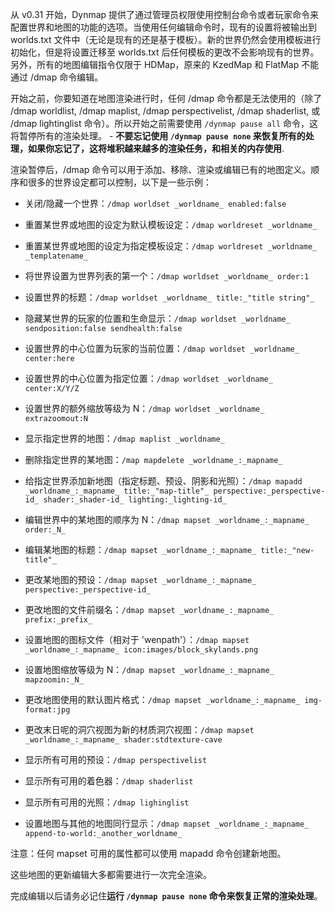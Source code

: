 从 v0.31 开始，Dynmap 提供了通过管理员权限使用控制台命令或者玩家命令来配置世界和地图的功能的选项。当使用任何编辑命令时，现有的设置将被输出到 worlds.txt 文件中（无论是现有的还是基于模板）。新的世界仍然会使用模板进行初始化，但是将设置迁移至 worlds.txt 后任何模板的更改不会影响现有的世界。另外，所有的地图编辑指令仅限于 HDMap，原来的 KzedMap 和 FlatMap 不能通过 /dmap 命令编辑。

开始之前，你要知道在地图渲染进行时，任何 /dmap 命令都是无法使用的（除了 /dmap worldlist, /dmap maplist, /dmap perspectivelist, /dmap shaderlist, 或 /dmap lightinglist 命令）。所以开始之前需要使用 `/dynmap pause all` 命令，这将暂停所有的渲染处理。 - **不要忘记使用 `/dynmap pause none` 来恢复所有的处理，如果你忘记了，这将堆积越来越多的渲染任务，和相关的内存使用**.

渲染暂停后，/dmap 命令可以用于添加、移除、渲染或编辑已有的地图定义。顺序和很多的世界设定都可以控制，以下是一些示例：

* 关闭/隐藏一个世界：`/dmap worldset _worldname_ enabled:false`

* 重置某世界或地图的设定为默认模板设定：`/dmap worldreset _worldname_`

* 重置某世界或地图的设定为指定模板设定：`/dmap worldreset _worldname_ _templatename_`

* 将世界设置为世界列表的第一个：`/dmap worldset _worldname_ order:1`

* 设置世界的标题：`/dmap worldset _worldname_ title:_"title string"_`

* 隐藏某世界的玩家的位置和生命显示：`/dmap worldset _worldname_ sendposition:false sendhealth:false`

* 设置世界的中心位置为玩家的当前位置：`/dmap worldset _worldname_ center:here`

* 设置世界的中心位置为指定位置：`/dmap worldset _worldname_ center:X/Y/Z`

* 设置世界的额外缩放等级为 N：`/dmap worldset _worldname_ extrazoomout:N` 

* 显示指定世界的地图：`/dmap maplist _worldname_`

* 删除指定世界的某地图：`/map mapdelete _worldname_:_mapname_`

* 给指定世界添加新地图（指定标题、预设、阴影和光照）：`/dmap mapadd _worldname_:_mapname_ title:_"map-title"_ perspective:_perspective-id_ shader:_shader-id_ lighting:_lighting-id_`

* 编辑世界中的某地图的顺序为 N：`/dmap mapset _worldname_:_mapname_ order:_N_`

* 编辑某地图的标题：`/dmap mapset _worldname_:_mapname_ title:_"new-title"_`

* 更改某地图的预设：`/dmap mapset _worldname_:_mapname_ perspective:_perspective-id_`

* 更改地图的文件前缀名：`/dmap mapset _worldname_:_mapname_ prefix:_prefix_`

* 设置地图的图标文件（相对于 'wenpath'）：`/dmap mapset _worldname_:_mapname_ icon:images/block_skylands.png`

* 设置地图缩放等级为 N：`/dmap mapset _worldname_:_mapname_ mapzoomin:_N_`

* 更改地图使用的默认图片格式：`/dmap mapset _worldname_:_mapname_ img-format:jpg`

* 更改末日呢的洞穴视图为新的材质洞穴视图：`/dmap mapset _worldname_:_mapname_ shader:stdtexture-cave`

* 显示所有可用的预设：`/dmap perspectivelist`

* 显示所有可用的着色器：`/dmap shaderlist`

* 显示所有可用的光照：`/dmap lighinglist`

* 设置地图与其他的地图同行显示：`/dmap mapset _worldname_:_mapname_ append-to-world:_another_worldname_`

注意：任何 mapset 可用的属性都可以使用 mapadd 命令创建新地图。

这些地图的更新编辑大多都需要进行一次完全渲染。

完成编辑以后请务必记住**运行 `/dynmap pause none` 命令来恢复正常的渲染处理**。


